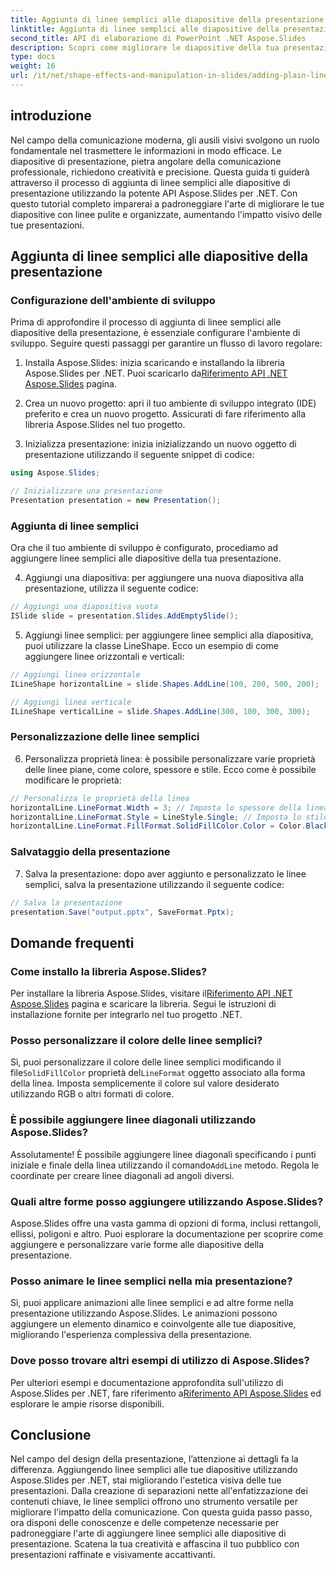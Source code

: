 ```yaml
---
title: Aggiunta di linee semplici alle diapositive della presentazione utilizzando Aspose.Slides
linktitle: Aggiunta di linee semplici alle diapositive della presentazione utilizzando Aspose.Slides
second_title: API di elaborazione di PowerPoint .NET Aspose.Slides
description: Scopri come migliorare le diapositive della tua presentazione aggiungendo linee semplici utilizzando Aspose.Slides per .NET. Segui questa guida completa con istruzioni dettagliate ed esempi di codice sorgente.
type: docs
weight: 16
url: /it/net/shape-effects-and-manipulation-in-slides/adding-plain-lines/
---
```


## introduzione

Nel campo della comunicazione moderna, gli ausili visivi svolgono un ruolo fondamentale nel trasmettere le informazioni in modo efficace. Le diapositive di presentazione, pietra angolare della comunicazione professionale, richiedono creatività e precisione. Questa guida ti guiderà attraverso il processo di aggiunta di linee semplici alle diapositive di presentazione utilizzando la potente API Aspose.Slides per .NET. Con questo tutorial completo imparerai a padroneggiare l'arte di migliorare le tue diapositive con linee pulite e organizzate, aumentando l'impatto visivo delle tue presentazioni.

## Aggiunta di linee semplici alle diapositive della presentazione

### Configurazione dell'ambiente di sviluppo

Prima di approfondire il processo di aggiunta di linee semplici alle diapositive della presentazione, è essenziale configurare l'ambiente di sviluppo. Seguire questi passaggi per garantire un flusso di lavoro regolare:

1.  Installa Aspose.Slides: inizia scaricando e installando la libreria Aspose.Slides per .NET. Puoi scaricarlo da[Riferimento API .NET Aspose.Slides](https://reference.aspose.com/slides/net/) pagina.

2. Crea un nuovo progetto: apri il tuo ambiente di sviluppo integrato (IDE) preferito e crea un nuovo progetto. Assicurati di fare riferimento alla libreria Aspose.Slides nel tuo progetto.

3. Inizializza presentazione: inizia inizializzando un nuovo oggetto di presentazione utilizzando il seguente snippet di codice:

```csharp
using Aspose.Slides;

// Inizializzare una presentazione
Presentation presentation = new Presentation();
```

### Aggiunta di linee semplici

Ora che il tuo ambiente di sviluppo è configurato, procediamo ad aggiungere linee semplici alle diapositive della tua presentazione.

4. Aggiungi una diapositiva: per aggiungere una nuova diapositiva alla presentazione, utilizza il seguente codice:

```csharp
// Aggiungi una diapositiva vuota
ISlide slide = presentation.Slides.AddEmptySlide();
```

5. Aggiungi linee semplici: per aggiungere linee semplici alla diapositiva, puoi utilizzare la classe LineShape. Ecco un esempio di come aggiungere linee orizzontali e verticali:

```csharp
// Aggiungi linea orizzontale
ILineShape horizontalLine = slide.Shapes.AddLine(100, 200, 500, 200);

// Aggiungi linea verticale
ILineShape verticalLine = slide.Shapes.AddLine(300, 100, 300, 300);
```

### Personalizzazione delle linee semplici

6. Personalizza proprietà linea: è possibile personalizzare varie proprietà delle linee piane, come colore, spessore e stile. Ecco come è possibile modificare le proprietà:

```csharp
// Personalizza le proprietà della linea
horizontalLine.LineFormat.Width = 3; // Imposta lo spessore della linea
horizontalLine.LineFormat.Style = LineStyle.Single; // Imposta lo stile della linea
horizontalLine.LineFormat.FillFormat.SolidFillColor.Color = Color.Black; //Imposta il colore della linea
```

### Salvataggio della presentazione

7. Salva la presentazione: dopo aver aggiunto e personalizzato le linee semplici, salva la presentazione utilizzando il seguente codice:

```csharp
// Salva la presentazione
presentation.Save("output.pptx", SaveFormat.Pptx);
```

## Domande frequenti

### Come installo la libreria Aspose.Slides?
 Per installare la libreria Aspose.Slides, visitare il[Riferimento API .NET Aspose.Slides](https://reference.aspose.com/slides/net/) pagina e scaricare la libreria. Segui le istruzioni di installazione fornite per integrarlo nel tuo progetto .NET.

### Posso personalizzare il colore delle linee semplici?
 Sì, puoi personalizzare il colore delle linee semplici modificando il file`SolidFillColor` proprietà del`LineFormat` oggetto associato alla forma della linea. Imposta semplicemente il colore sul valore desiderato utilizzando RGB o altri formati di colore.

### È possibile aggiungere linee diagonali utilizzando Aspose.Slides?
 Assolutamente! È possibile aggiungere linee diagonali specificando i punti iniziale e finale della linea utilizzando il comando`AddLine` metodo. Regola le coordinate per creare linee diagonali ad angoli diversi.

### Quali altre forme posso aggiungere utilizzando Aspose.Slides?
Aspose.Slides offre una vasta gamma di opzioni di forma, inclusi rettangoli, ellissi, poligoni e altro. Puoi esplorare la documentazione per scoprire come aggiungere e personalizzare varie forme alle diapositive della presentazione.

### Posso animare le linee semplici nella mia presentazione?
Sì, puoi applicare animazioni alle linee semplici e ad altre forme nella presentazione utilizzando Aspose.Slides. Le animazioni possono aggiungere un elemento dinamico e coinvolgente alle tue diapositive, migliorando l'esperienza complessiva della presentazione.

### Dove posso trovare altri esempi di utilizzo di Aspose.Slides?
 Per ulteriori esempi e documentazione approfondita sull'utilizzo di Aspose.Slides per .NET, fare riferimento a[Riferimento API Aspose.Slides](https://reference.aspose.com/slides/net/) ed esplorare le ampie risorse disponibili.

## Conclusione

Nel campo del design della presentazione, l’attenzione ai dettagli fa la differenza. Aggiungendo linee semplici alle tue diapositive utilizzando Aspose.Slides per .NET, stai migliorando l'estetica visiva delle tue presentazioni. Dalla creazione di separazioni nette all'enfatizzazione dei contenuti chiave, le linee semplici offrono uno strumento versatile per migliorare l'impatto della comunicazione. Con questa guida passo passo, ora disponi delle conoscenze e delle competenze necessarie per padroneggiare l'arte di aggiungere linee semplici alle diapositive di presentazione. Scatena la tua creatività e affascina il tuo pubblico con presentazioni raffinate e visivamente accattivanti.
